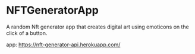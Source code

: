# NFTGeneratorApp
A random Nft generator app that creates digital art using emoticons on the click of a button. 

app: https://nft-generator-api.herokuapp.com/
